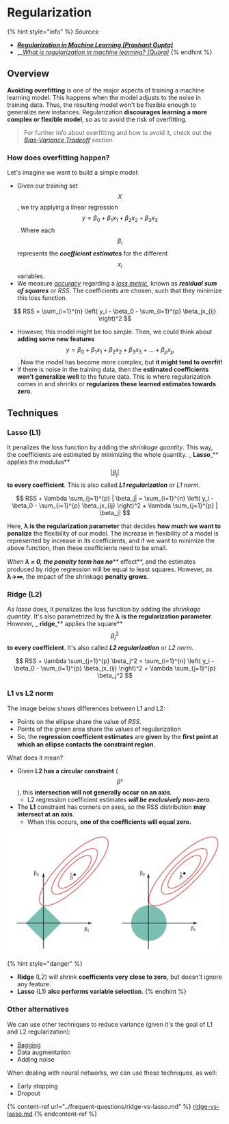 # Regularization

{% hint style="info" %}
_Sources:_

* __[_Regularization in Machine Learning (Prashant Gupta)_](https://towardsdatascience.com/regularization-in-machine-learning-76441ddcf99a)__
* __[_What is regularization in machine learning? (Quora)_](https://www.quora.com/What-is-regularization-in-machine-learning)
{% endhint %}

## Overview

**Avoiding overfitting** is one of the major aspects of training a machine learning model. This happens when the model adjusts to the noise in training data. Thus, the resulting model won't be flexible enough to generalize new instances. Regularization **discourages learning a more complex or flexible model**, so as to avoid the risk of overfitting.&#x20;

> For further info about overfitting and how to avoid it, check out the [_Bias-Variance Tradeoff_](../frequent-questions/bias-variance-tradeoff.md) section.

### How does overfitting happen?

Let's imagine we want to build a simple model:

* Given our training set $$X$$, we try applying a linear regression $$y = \beta_0 + \beta_1 x_1 + \beta_2 x_2 + \beta_3 x_3$$. Where each $$\beta_i$$ represents the _**coefficient estimates**_ for the different $$x_i$$ variables.
* We measure [_accuracy_](metrics.md#accuracy) regarding a [_loss metric_](loss-functions.md)_,_ known as _**residual sum of squares**_ or _RSS_. The coefficients are chosen, such that they minimize this loss function.

$$
RSS = \sum_{i=1}^{n} \left( y_i - \beta_0 - \sum_{i=1}^{p} \beta_jx_{ij} \right)^2
$$

* However, this model might be too simple. Then, we could think about **adding some new features** $$y = \beta_0 + \beta_1 x_1 + \beta_2 x_2 + \beta_3 x_3 + ... + \beta_p x_p$$. Now the model has become more complex, but **it might tend to overfit!**
* &#x20;If there is noise in the training data, then the **estimated coefficients won’t generalize well** to the future data. This is where regularization comes in and shrinks or **regularizes these learned estimates towards zero**.

## Techniques

### Lasso (L1)

It penalizes the loss function by adding the _shrinkage quantity_. This way, the coefficients are estimated by minimizing the whole quantity. _ **Lasso**_** applies the modulus** $$| \beta_j|$$ **to every coefficient**. This is also called _**L1 regularization** or L1 norm._

$$
RSS + \lambda \sum_{j=1}^{p} | \beta_j| = \sum_{i=1}^{n} \left( y_i - \beta_0 - \sum_{i=1}^{p} \beta_jx_{ij} \right)^2 + \lambda \sum_{j=1}^{p} | \beta_j|
$$

Here, **λ is the regularization parameter** that decides **how much we want to penalize** the flexibility of our model. The increase in flexibility of a model is represented by increase in its coefficients, and if we want to minimize the above function, then these coefficients need to be small.&#x20;

&#x20;_When **λ = 0, the penalty term has no**_** eﬀect**, and the estimates produced by ridge regression will be equal to least squares. However, as **λ→∞**, the impact of the shrinkage **penalty grows**.

### Ridge (L2)

As _lasso_ does, it penalizes the loss function by adding the _shrinkage quantity_. It's also parametrized by the **λ is the regularization parameter**. However, _ **ridge**_** applies the square** $$\beta_j^2$$ **to every coefficient**. It's also called _**L2 regularization**_ or _L2 norm._

$$
RSS + \lambda \sum_{j=1}^{p} \beta_j^2 =
\sum_{i=1}^{n} \left( y_i - \beta_0 - \sum_{i=1}^{p} \beta_jx_{ij} \right)^2 + \lambda \sum_{j=1}^{p} \beta_j^2
$$

### L1 vs L2 norm

The image below shows differences between L1 and L2:

* Points on the ellipse share the value of _RSS_.
* Points of the green area share the values of regularization
* So, the **regression coefficient estimates** are **given** by the **ﬁrst point at which an ellipse contacts the constraint region**.

What does it mean?

* Given **L2 has a circular constraint** ($$\beta²$$), this **intersection will not generally occur on an axis**.
  * L2 regression coefficient estimates _**will be exclusively non-zero**._
* The **L1** constraint has corners on axes, so the RSS distribution **may intersect at an axis**.
  * When this occurs, **one of the coeﬃcients will equal zero.**

![](<../../.gitbook/assets/image (82).png>)

{% hint style="danger" %}
* **Ridge** (L2) will shrink **coefficients very close to zero,** but doesn't ignore any feature.
* **Lasso** (L1)  **also performs variable selection**.
{% endhint %}

### Other alternatives

We can use other techniques to reduce variance (given it's the goal of L1 and L2 regularization):

* [Bagging](ensemble-methods.md#bagging)
* Data augmentation
* Adding noise

When dealing with neural networks, we can use these techniques, as well:

* Early stopping
* Dropout

{% content-ref url="../frequent-questions/ridge-vs-lasso.md" %}
[ridge-vs-lasso.md](../frequent-questions/ridge-vs-lasso.md)
{% endcontent-ref %}
